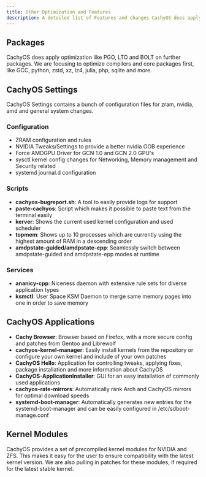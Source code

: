 ```yaml
---
title: Other Optimization and Features
description: A detailed list of Features and changes CachyOS does apply
---
```


Packages
--------

CachyOS does apply optimization like PGO, LTO and BOLT on further packages.
We are focusing to optimize compilers and core packages first, like GCC, python, zstd, xz, lz4, julia, php, sqlite and more.

CachyOS Settings
----------------

CachyOS Settings contains a bunch of configuration files for zram, nvidia, amd and general system changes.

### Configuration

- ZRAM configuration and rules
- NVIDIA Tweaks/Settings to provide a better nvidia OOB experience
- Force AMDGPU Driver for GCN 1.0 and GCN 2.0 GPU's
- sysctl kernel config changes for Networking, Memory management and Security related
- systemd journal.d configuration

### Scripts

- **cachyos-bugreport.sh**: A tool to easily provide logs for support
- **paste-cachyos**: Script which makes it possible to paste text from the terminal easily
- **kerver**: Shows the current used kernel configuration and used scheduler
- **topmem**: Shows up to 10 processes which are currently using the highest amount of RAM in a descending order
- **amdpstate-guided/amdpstate-epp**: Seamlessly switch between amdpstate-guided and amdpstate-epp modes at runtime

### Services

- **ananicy-cpp**: Niceness daemon with extensive rule sets for diverse application types
- **ksmctl**: User Space KSM Daemon to merge same memory pages into one in order to save memory


CachyOS Applications
--------------------

- **Cachy Browser**: Browser based on Firefox, with a more secure config and patches from Gentoo and Librewolf
- **cachyos-kernel-manager**: Easily install kernels from the repository or configure your own kernel and include of your own patches
- **CachyOS Hello**: Application for controlling tweaks, applying fixes, package installation and more information about CachyOS
- **CachyOS-ApplicationInstaller**: GUI for an easy installation of commonly used applications
- **cachyos-rate-mirrors**: Automatically rank Arch and CachyOS mirrors for optimal download speeds
- **systemd-boot-manager**: Automatically generates new entries for the systemd-boot-manager and can be easily configured in /etc/sdboot-manage.conf

Kernel Modules
--------------

CachyOS provides a set of precompiled kernel modules for NVIDIA and ZFS.
This makes it easy for the user to ensure compatibility with the latest kernel version. We are also pulling in patches for these modules, if required for the latest stable kernel.

